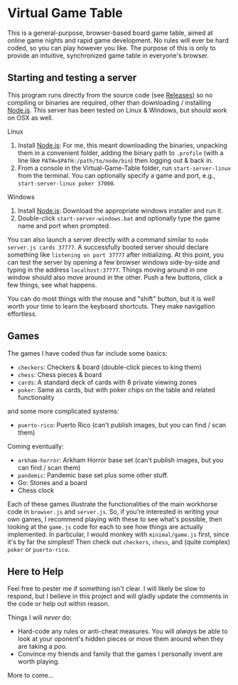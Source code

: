 # Virtual Game Table
This is a general-purpose, browser-based board game table, aimed at online game nights and rapid game development. No rules will ever be hard coded, so you can play however you like. The purpose of this is only to provide an intuitive, synchronized game table in everyone's browser.

## Starting and testing a server

This program runs directly from the source code (see [Releases](https://github.com/jaxankey/Virtual-Game-Table/releases)) so no compiling or binaries are required, other than downloading / installing [Node.js](https://nodejs.org/). This server has been tested on Linux & Windows, but should work on OSX as well.

Linux
 1. Install [Node.js](https://nodejs.org/): For me, this meant downloading the binaries, unpacking them in a convenient folder, adding the binary path to `.profile` (with a line like `PATH=$PATH:/path/to/node/bin`) then logging out & back in.
 2. From a console in the Virtual-Game-Table folder, run `start-server-linux` from the terminal. You can optionally specify a game and port, e.g., `start-server-linux poker 37000`.
 
Windows
 1. Install [Node.js](https://nodejs.org/): Download the appropriate windows installer and run it.
 2. Double-click `start-server-windows.bat` and optionally type the game name and port when prompted.
 
You can also launch a server directly with a command similar to `node server.js cards 37777`. A successfully booted server should declare something like `listening on port 37777` after initializing. At this point, you can test the server by opening a few browser windows side-by-side and typing in the address `localhost:37777`. Things moving around in one window should also move around in the other. Push a few buttons, click a few things, see what happens. 

You can do most things with the mouse and "shift" button, but it is *well* worth your time to learn the keyboard shortcuts. They make navigation effortless.

## Games

The games I have coded thus far include some basics:
 * `checkers`: Checkers & board (double-click pieces to king them)
 * `chess`: Chess pieces & board
 * `cards`: A standard deck of cards with 8 private viewing zones
 * `poker`: Same as cards, but with poker chips on the table and related functionality
 
and some more complicated systems:
 * `puerto-rico`: Puerto Rico (can't publish images, but you can find / scan them)

Coming eventually:
 * `arkham-horror`: Arkham Horror base set (can't publish images, but you can find / scan them)
 * `pandemic`: Pandemic base set plus some other stuff.
 * Go: Stones and a board
 * Chess clock

Each of these games illustrate the functionalities of the main workhorse code in `browser.js` and `server.js`. So, if you're interested in writing your own games, I recommend playing with these to see what's possible, then looking at the `game.js` code for each to see how things are actually implemented. In particular, I would monkey with `minimal/game.js` first, since it's by far the simplest! Then check out `checkers`, `chess`, and (quite complex) `poker` or `puerto-rico`.

## Here to Help
Feel free to pester me if something isn't clear. I will likely be slow to respond, but I believe in this project and will gladly update the comments in the code or help out within reason.

Things I will _never_ do:
 * Hard-code any rules or anti-cheat measures. You will _always_ be able to look at your oponent's hidden pieces or move them around when they are taking a poo. 
 * Convince my friends and family that the games I personally invent are worth playing.

More to come...
